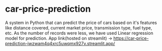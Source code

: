 # car-price-prediction
A system in Python that can predict the price of cars based on it's features like distance covered, current market price, transmission type, fuel type, etc. As the number of records were less, we have used Linear regression model for prediction.
App link(hosted on streamlit) -> https://car-price-prediction-jwzwam4q4xrc5uwqmx927v.streamlit.app/
